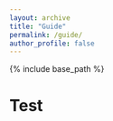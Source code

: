 ```yaml
---
layout: archive
title: "Guide"
permalink: /guide/
author_profile: false
---
```


{% include base_path %}

# Test